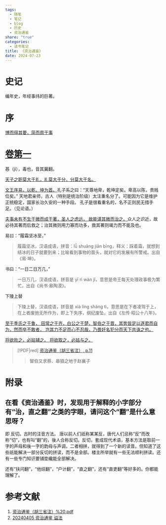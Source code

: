 ```yaml
---
tags:
  - 随笔
  - 笔记
  - blog
  - 历史
  - 资治通鉴
share: "true"
categories:
  - 读书笔记
title: 《资治通鉴》
date: 2024-07-23
---
```


# 史记

编年史，年经事纬的巨著。

# 序

[博而得其要，简而周于事](1%20Project/book/资治通鉴/资料/资治通鉴（胡三省注）.pdf#page=7&selection=186,0,189,0)

# [卷第一](1%20Project/book/资治通鉴/资料/资治通鉴（胡三省注）.pdf#page=7&selection=274,0,274,3)

惎（jì），毒也，音其冀翻。

[天子之职莫大于礼，礼莫大于分，分莫大于名。](1%20Project/book/资治通鉴/资料/资治通鉴（胡三省注）.pdf#page=8&annotation=21632R)

[文王序易，以乾、坤为首。](1%20Project/book/资治通鉴/资料/资治通鉴（胡三省注）.pdf#page=8&annotation=21633R)孔子系之曰：“天尊地卑，乾坤定矣。卑高以陈，贵贱位矣。”
天地君亲师，古人（特别是统治阶级）太注重名分了。可能因为它是维护正统稳定，国家长治久安的一种手段。
孔子是很看重名的，名不正则民无措手足。（见论语。）

[夫事未有不生于微而成于著，圣人之虑远， 故能谨其微而治之。](1%20Project/book/资治通鉴/资料/资治通鉴（胡三省注）.pdf#page=9&selection=71,16,73,9)众人之识近，故必待其著而后救之；治其微则用力寡而功多，救其著则竭力而不能及也。

易曰：“履霜坚冰至，”

> 履霜坚冰，汉语成语，拼音：lǚ shuāng jiān bīng，释义：踩着霜，就想到结冰的日子就要到来；比喻看到事物的苗头，就对它的发展有所警戒。出自《易·坤》。

书曰：“一日二日万几，”

> 一日万几，汉语成语，拼音是 yī rì wàn jǐ，意思是帝王每天处理政事极为繁忙。出自《尚书·皋陶漠》。

下陵上替

> 下陵上替，汉语成语，拼音是 xià líng shàng tì，意思是在下者凌驾于上，在上者废弛无所作为，即上下失序，纲纪废坠。出自《左传·昭公十八年》。

[至于季氏之于鲁， 田常之于齐，白公之于楚，智伯之于晋，其势皆足以逐君而自为，然而卒不敢者， 岂其力不足而心不忍哉，乃畏奸名犯分而天下共诛之也。](1%20Project/book/资治通鉴/资料/资治通鉴（胡三省注）.pdf#page=9&selection=209,32,287,1)

[将欲败之，必姑辅之。 将欲取之，必姑与之。](1%20Project/book/资治通鉴/资料/资治通鉴（胡三省注）.pdf#page=11&selection=191,1,197,10)

> [!PDF|red] [资治通鉴（胡三省注）, p.11](1%20Project/book/资治通鉴/资料/资治通鉴（胡三省注）.pdf#page=11&selection=214,0,214,14&color=red)
>
> > 智伯又求蔡、皋狼之地于赵襄子

# 附录

## 在看《资治通鉴》时，发现用于解释的小字部分有“治，直之翻”之类的字眼，请问这个“翻”是什么意思呀？

即 反切。古时的注音方法。
唐以前人们祇称某某反，唐代人们忌称“反”而改称“切”，也有叫“翻”的，後人合称反切。反切，套成现代术语，基本方法是取前一字的声母和後一字的韵母与声调，二者相拼，就得到了一个新的读音。但知道了这些祇能解决一部分反切的拼读，而不是全部。楼主所举就有一些无法顺利拼读。还有一些专门知识要铺垫纔能全部解决。

还有“扶问翻”，“他综翻”，“户计翻”，“直之翻”，还有“直吏翻”等好多的。你都能理解了。

# 参考文献

1. [资治通鉴（胡三省注）%20.pdf](1%20Project/book/资治通鉴/资料/资治通鉴（胡三省注）.pdf)
2. [20240405 资治通鉴 谥法](1%20Project/book/资治通鉴/20240405%20资治通鉴%20谥法.md)
